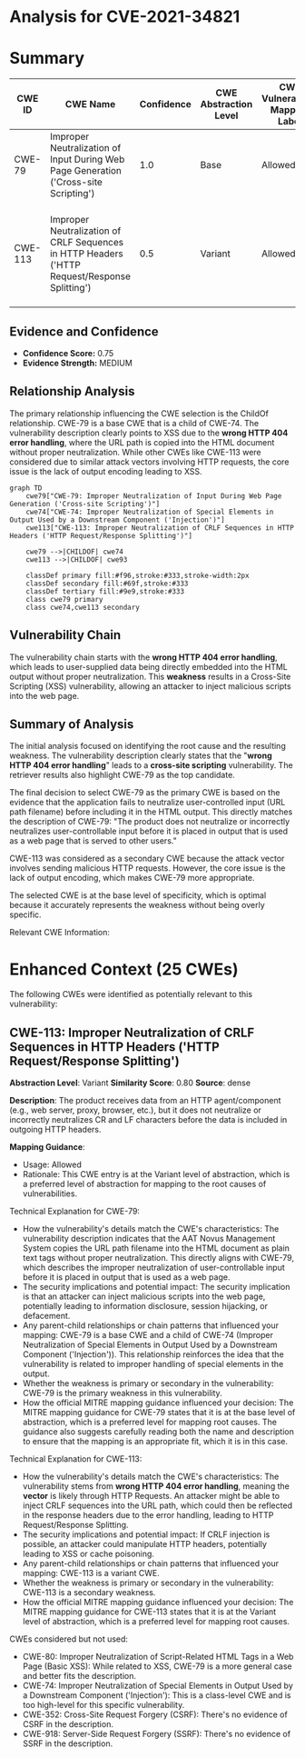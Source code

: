 # Analysis for CVE-2021-34821

# Summary
| CWE ID | CWE Name | Confidence | CWE Abstraction Level | CWE Vulnerability Mapping Label | CWE-Vulnerability Mapping Notes |
|---|---|---|---|---|---|
| CWE-79 | Improper Neutralization of Input During Web Page Generation ('Cross-site Scripting') | 1.0 | Base | Allowed | Primary CWE. The application fails to neutralize user-controlled input before including it in a web page. |
| CWE-113 | Improper Neutralization of CRLF Sequences in HTTP Headers ('HTTP Request/Response Splitting') | 0.5 | Variant | Allowed | Secondary CWE. The application may be vulnerable to HTTP Request/Response Splitting due to improper handling of CRLF sequences. |

## Evidence and Confidence

*   **Confidence Score:** 0.75
*   **Evidence Strength:** MEDIUM

## Relationship Analysis
The primary relationship influencing the CWE selection is the ChildOf relationship. CWE-79 is a base CWE that is a child of CWE-74. The vulnerability description clearly points to XSS due to the **wrong HTTP 404 error handling**, where the URL path is copied into the HTML document without proper neutralization. While other CWEs like CWE-113 were considered due to similar attack vectors involving HTTP requests, the core issue is the lack of output encoding leading to XSS.

```mermaid
graph TD
    cwe79["CWE-79: Improper Neutralization of Input During Web Page Generation ('Cross-site Scripting')"]
    cwe74["CWE-74: Improper Neutralization of Special Elements in Output Used by a Downstream Component ('Injection')"]
    cwe113["CWE-113: Improper Neutralization of CRLF Sequences in HTTP Headers ('HTTP Request/Response Splitting')"]

    cwe79 -->|CHILDOF| cwe74
    cwe113 -->|CHILDOF| cwe93
    
    classDef primary fill:#f96,stroke:#333,stroke-width:2px
    classDef secondary fill:#69f,stroke:#333
    classDef tertiary fill:#9e9,stroke:#333
    class cwe79 primary
    class cwe74,cwe113 secondary
```

## Vulnerability Chain
The vulnerability chain starts with the **wrong HTTP 404 error handling**, which leads to user-supplied data being directly embedded into the HTML output without proper neutralization. This **weakness** results in a Cross-Site Scripting (XSS) vulnerability, allowing an attacker to inject malicious scripts into the web page.

## Summary of Analysis
The initial analysis focused on identifying the root cause and the resulting weakness. The vulnerability description clearly states that the "**wrong HTTP 404 error handling**" leads to a **cross-site scripting** vulnerability. The retriever results also highlight CWE-79 as the top candidate.

The final decision to select CWE-79 as the primary CWE is based on the evidence that the application fails to neutralize user-controlled input (URL path filename) before including it in the HTML output. This directly matches the description of CWE-79: "The product does not neutralize or incorrectly neutralizes user-controllable input before it is placed in output that is used as a web page that is served to other users."

CWE-113 was considered as a secondary CWE because the attack vector involves sending malicious HTTP requests. However, the core issue is the lack of output encoding, which makes CWE-79 more appropriate.

The selected CWE is at the base level of specificity, which is optimal because it accurately represents the weakness without being overly specific.

Relevant CWE Information:

# Enhanced Context (25 CWEs)
The following CWEs were identified as potentially relevant to this vulnerability:

## CWE-113: Improper Neutralization of CRLF Sequences in HTTP Headers ('HTTP Request/Response Splitting')
**Abstraction Level**: Variant
**Similarity Score**: 0.80
**Source**: dense

**Description**:
The product receives data from an HTTP agent/component (e.g., web server, proxy, browser, etc.), but it does not neutralize or incorrectly neutralizes CR and LF characters before the data is included in outgoing HTTP headers.

**Mapping Guidance**:
- Usage: Allowed
- Rationale: This CWE entry is at the Variant level of abstraction, which is a preferred level of abstraction for mapping to the root causes of vulnerabilities.

Technical Explanation for CWE-79:

*   How the vulnerability's details match the CWE's characteristics: The vulnerability description indicates that the AAT Novus Management System copies the URL path filename into the HTML document as plain text tags without proper neutralization. This directly aligns with CWE-79, which describes the improper neutralization of user-controllable input before it is placed in output that is used as a web page.
*   The security implications and potential impact: The security implication is that an attacker can inject malicious scripts into the web page, potentially leading to information disclosure, session hijacking, or defacement.
*   Any parent-child relationships or chain patterns that influenced your mapping: CWE-79 is a base CWE and a child of CWE-74 (Improper Neutralization of Special Elements in Output Used by a Downstream Component ('Injection')). This relationship reinforces the idea that the vulnerability is related to improper handling of special elements in the output.
*   Whether the weakness is primary or secondary in the vulnerability: CWE-79 is the primary weakness in this vulnerability.
*   How the official MITRE mapping guidance influenced your decision: The MITRE mapping guidance for CWE-79 states that it is at the base level of abstraction, which is a preferred level for mapping root causes. The guidance also suggests carefully reading both the name and description to ensure that the mapping is an appropriate fit, which it is in this case.

Technical Explanation for CWE-113:

*   How the vulnerability's details match the CWE's characteristics: The vulnerability stems from **wrong HTTP 404 error handling**, meaning the **vector** is likely through HTTP Requests. An attacker might be able to inject CRLF sequences into the URL path, which could then be reflected in the response headers due to the error handling, leading to HTTP Request/Response Splitting.
*   The security implications and potential impact: If CRLF injection is possible, an attacker could manipulate HTTP headers, potentially leading to XSS or cache poisoning.
*   Any parent-child relationships or chain patterns that influenced your mapping: CWE-113 is a variant CWE.
*   Whether the weakness is primary or secondary in the vulnerability: CWE-113 is a secondary weakness.
*   How the official MITRE mapping guidance influenced your decision: The MITRE mapping guidance for CWE-113 states that it is at the Variant level of abstraction, which is a preferred level for mapping root causes.

CWEs considered but not used:

*   CWE-80: Improper Neutralization of Script-Related HTML Tags in a Web Page (Basic XSS): While related to XSS, CWE-79 is a more general case and better fits the description.
*   CWE-74: Improper Neutralization of Special Elements in Output Used by a Downstream Component ('Injection'): This is a class-level CWE and is too high-level for this specific vulnerability.
*   CWE-352: Cross-Site Request Forgery (CSRF): There's no evidence of CSRF in the description.
*   CWE-918: Server-Side Request Forgery (SSRF): There's no evidence of SSRF in the description.